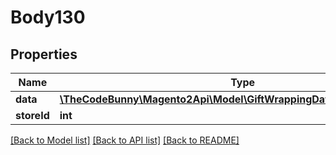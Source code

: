 # Body130

## Properties
Name | Type | Description | Notes
------------ | ------------- | ------------- | -------------
**data** | [**\TheCodeBunny\Magento2Api\Model\GiftWrappingDataWrappingInterface**](GiftWrappingDataWrappingInterface.md) |  | 
**storeId** | **int** |  | [optional] 

[[Back to Model list]](../README.md#documentation-for-models) [[Back to API list]](../README.md#documentation-for-api-endpoints) [[Back to README]](../README.md)



